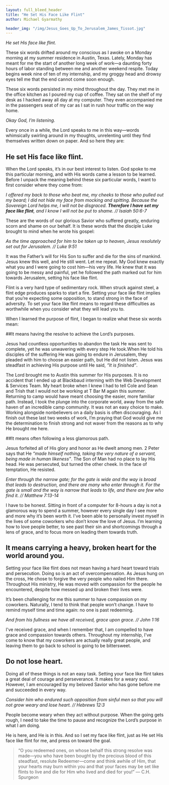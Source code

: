 ```yaml
---
layout: full_bleed_header
title: "He Set His Face Like Flint"
author: Michael Gyarmathy

header_img: "/img/Jesus_Goes_Up_To_Jerusalem_James_Tissot.jpg"
---
```


*He set His face like flint.*

These six words drifted around my conscious as I awoke on a Monday morning at my summer residence in Austin, Texas. Lately, Monday has meant for me the start of another long week of work—a daunting forty hours of labor standing between me and another weekend respite. Today begins week nine of ten of my internship, and my groggy head and drowsy eyes tell me that the end cannot come soon enough.

These six words persisted in my mind throughout the day. They met me in the office kitchen as I poured my cup of coffee. They sat on the shelf of my desk as I hacked away all day at my computer. They even accompanied me in the passengers seat of my car as I sat in rush hour traffic on the way home.

*Okay God, I’m listening.*

Every once in a while, the Lord speaks to me in this way—words whimsically swirling around in my thoughts, unrelenting until they find themselves written down on paper. And so here they are:

## He set His face like flint.

When the Lord speaks, it’s in our best interest to listen. God spoke to me this particular morning, and with His words came a lesson to be learned. Before I unpack the meaning behind these six particular words, I want to first consider where they come from:

*I offered my back to those who beat me, my cheeks to those who pulled out my beard; I did not hide my face from mocking and spitting. Because the Sovereign Lord helps me, I will not be disgraced. **Therefore I have set my face like flint**, and I know I will not be put to shame. // Isaiah 50:6-7*

These are the words of our glorious Savior who suffered greatly, enduring scorn and shame on our behalf. It is these words that the disciple Luke brought to mind when he wrote his gospel:

*As the time approached for him to be taken up to heaven, Jesus resolutely set out for Jerusalem. // Luke 9:51*

It was the Father’s will for His Son to suffer and die for the sins of mankind. Jesus knew this well, and He still went. Let me repeat. My God knew exactly what you and I were going to cost him—his very life. He knew that it was going to be messy and painful, yet he followed the path marked out for him towards Jerusalem, setting his face like flint.

Flint is a very hard type of sedimentary rock. When struck against steel, a flint edge produces sparks to start a fire. Setting your face like flint implies that you’re expecting some opposition, to stand strong in the face of adversity. To set your face like flint means to regard these difficulties as worthwhile when you consider what they will lead you to.

When I learned the purpose of flint, I began to realize what these six words mean:

##It means having the resolve to achieve the Lord’s purposes.

Jesus had countless opportunities to abandon the task He was sent to complete, yet he was unwavering with every step He took.When He told his disciples of the suffering He was going to endure in Jerusalem, they pleaded with him to choose an easier path, but He did not listen. Jesus was steadfast in achieving His purpose until He said, *“It is finished”*.

The Lord brought me to Austin this summer for His purposes. It is no accident that I ended up at Blackbaud interning with the Web Development & Services Team. My heart broke when I knew I had to tell Cole and Sean and Trish that I would not be working at T Bar M again this summer. Returning to camp would have meant choosing the easier, more familiar path. Instead, I took the plunge into the corporate world, away from the safe haven of an incredible camp community. It was not an easy choice to make. Working alongside nonbelievers on a daily basis is often discouraging. As I finish out these last two weeks of work, I’m praying that God would give me the determination to finish strong and not waver from the reasons as to why He brought me here.

##It means often following a less glamorous path.

Jesus forfeited all of His glory and honor as He dwelt among men. 2 Peter says that He *“made himself nothing, taking the very nature of a servant, being made in human likeness”*. The Son of Man had no place to lay His head. He was persecuted, but turned the other cheek. In the face of temptation, He resisted.

*Enter through the narrow gate; for the gate is wide and the way is broad that leads to destruction, and there are many who enter through it. For the gate is small and the way is narrow that leads to life, and there are few who find it. // Matthew 7:13-14*

I have to be honest. Sitting in front of a computer for 8-hours a day is not a glamorous way to spend a summer, however every single day I see more and more why it’s been worth it. I've been able to personally invest myself in the lives of some coworkers who don’t know the love of Jesus. I’m learning how to love people better, to see past their sin and shortcomings through a lens of grace, and to focus more on leading them towards truth.

## It means carrying a heavy, broken heart for the world around you.

Setting your face like flint does not mean having a hard heart toward trials and persecution. Doing so is an act of overcompensation. As Jesus hung on the cross, He chose to forgive the very people who nailed Him there. Throughout His ministry, He was moved with compassion for the people he encountered, despite how messed up and broken their lives were.

It’s been challenging for me this summer to have compassion on my coworkers. Naturally, I tend to think that people won’t change. I have to remind myself time and time again: no one is past redeeming.

*And from his fullness we have all received, grace upon grace. // John 1:16*

I've received grace, and when I remember that, I am compelled to have grace and compassion towards others. Throughout my internship, I've come to know that my coworkers are actually really great people, and leaving them to go back to school is going to be bittersweet.

## Do not lose heart.

Doing all of these things is not an easy task. Setting your face like flint takes a great deal of courage and perseverance. It makes for a weary soul. However, I am encouraged by my beloved Savior who has gone before me and succeeded in every way.

*Consider him who endured such opposition from sinful men so that you will not grow weary and lose heart. // Hebrews 12:3*

People become weary when they act without purpose. When the going gets rough, I need to take the time to pause and recognize the Lord’s purpose in what I am doing.

He is here, and He is in this. And so I set my face like flint, just as He set His face like flint for me, and press on toward the goal.

>“O you redeemed ones, on whose behalf this strong resolve was made—you who have been bought by the precious blood of this steadfast, resolute Redeemer—come and think awhile of Him, that your hearts may burn within you and that your faces may be set like flints to live and die for Him who lived and died for you!” <span class="footer">— C.H. Spurgeon</span>
